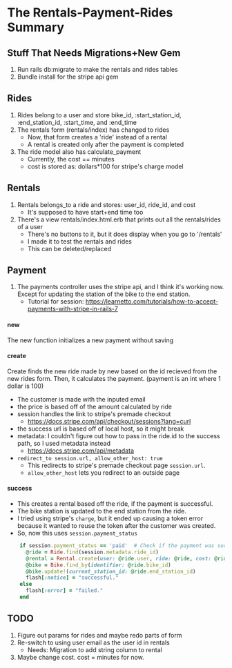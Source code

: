# The Rentals-Payment-Rides Summary
## Stuff That Needs Migrations+New Gem
1. Run rails db:migrate to make the rentals and rides tables
2. Bundle install for the stripe api gem

## Rides
1. Rides belong to a user and store bike_id, :start_station_id, :end_station_id, :start_time, and :end_time
2. The rentals form (rentals/index) has changed to rides
    - Now, that form creates a 'ride' instead of a rental
    - A rental is created only after the payment is completed
3. The ride model also has calculate_payment
    - Currently, the cost == minutes
    - cost is stored as: dollars*100 for stripe's charge model


## Rentals
1. Rentals belongs_to a ride and stores: user_id, ride_id, and cost
    - It's supposed to have start+end time too
2. There's a view rentals/index.html.erb that prints out all the rentals/rides of a user
    - There's no buttons to it, but it does display when you go to '/rentals'
    - I made it to test the rentals and rides
    - This can be deleted/replaced

## Payment
1. The payments controller uses the stripe api, and I think it's working now. Except for updating the station of the bike to the end station.
    - Tutorial for session: https://learnetto.com/tutorials/how-to-accept-payments-with-stripe-in-rails-7 

#### new
The new function initializes a new payment without saving
#### create
Create finds the new ride made by new based on the id recieved from the new rides form. 
Then, it calculates the payment. (payment is an int where 1 dollar is 100)
- The customer is made with the inputed email
- the price is based off of the amount calculated by ride
- session handles the link to stripe's premade checkout
    - https://docs.stripe.com/api/checkout/sessions?lang=curl
- the success url is based off of local host, so it might break
- metadata: I couldn't figure out how to pass in the ride.id to the success path, so I used metadata instead
    - https://docs.stripe.com/api/metadata
- `redirect_to session.url, allow_other_host: true` 
    - This redirects to stripe's premade checkout page `session.url`. 
    - `allow_other_host` lets you redirect to an outside page
#### success
- This creates a rental based off the ride, if the payment is successful. 
- The bike station is updated to the end station from the ride. 
- I tried using stripe's `charge`, but it ended up causing a token error because it wanted to reuse the token after the customer was created.
- So, now this uses `session.payment_status`

```ruby
    if session.payment_status == 'paid'  # Check if the payment was successful
      @ride = Ride.find(session.metadata.ride_id)
      @rental = Rental.create(user: @ride.user, ride: @ride, cost: @ride.calculate_payment)
      @bike = Bike.find_by(identifier: @ride.bike_id)
      @bike.update!(current_station_id: @ride.end_station_id)
      flash[:notice] = "successful."
    else
      flash[:error] = "failed."
    end
```
## TODO
1. Figure out params for rides and maybe redo parts of form
2. Re-switch to using user email as the user id in rentals
    - Needs: Migration to add string column to rental
3. Maybe change cost. cost = minutes for now.

